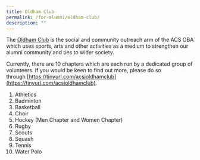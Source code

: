 ```yaml
---
title: Oldham Club
permalink: /for-alumni/oldham-club/
description: ""
---
```

The [Oldham Club](https://www.acsoba.net/oldhamclub) is the social and community outreach arm of the ACS OBA which uses sports, arts and other activities as a medium to strengthen our alumni community and ties to wider society.

Currently, there are 10 chapters which are each run by a dedicated group of volunteers. If you would be keen to find out more, please do so through [https://tinyurl.com/acsioldhamclub](https://tinyurl.com/acsioldhamclub).

1.  Athletics
2.  Badminton
3.  Basketball
4.  Choir
5.  Hockey (Men Chapter and Women Chapter)
6.  Rugby
7.  Scouts
8.  Squash
9.  Tennis
10.  Water Polo